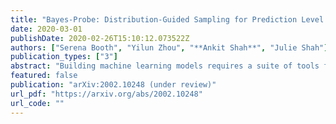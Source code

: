 ```yaml
---
title: "Bayes-Probe: Distribution-Guided Sampling for Prediction Level Sets"
date: 2020-03-01
publishDate: 2020-02-26T15:10:12.073522Z
authors: ["Serena Booth", "Yilun Zhou", "**Ankit Shah**", "Julie Shah"]
publication_types: ["3"]
abstract: "Building machine learning models requires a suite of tools for interpretation, understanding, and debugging. Many existing methods have been proposed, but it can still be difficult to probe for examples which communicate model behaviour. We introduce Bayes-Probe, a model inspection method for analyzing neural networks by generating distribution-conforming examples of known prediction confidence. By selecting appropriate distributions and confidence prediction values, Bayes-Probe can be used to synthesize ambivalent predictions, uncover in-distribution adversarial examples, and understand novel-class extrapolation and domain adaptation behaviours. Bayes-Probe is model agnostic, requiring only a data generator and classifier prediction. We use Bayes-Probe to analyze models trained on both procedurally-generated data (CLEVR) and organic data (MNIST and Fashion-MNIST)."
featured: false
publication: "arXiv:2002.10248 (under review)"
url_pdf: "https://arxiv.org/abs/2002.10248"
url_code: ""
---
```

